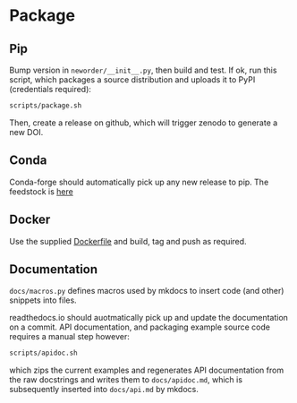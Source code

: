 # Package

## Pip

Bump version in `neworder/__init__.py`, then build and test. If ok, run this script, which packages a source distribution and uploads it to PyPI (credentials required):

```bash
scripts/package.sh
```

Then, create a release on github, which will trigger zenodo to generate a new DOI.

## Conda

Conda-forge should automatically pick up any new release to pip. The feedstock is [here](https://github.com/conda-forge/neworder-feedstock)

## Docker

Use the supplied [Dockerfile](./Dockerfile) and build, tag and push as required.

## Documentation

`docs/macros.py` defines macros used by mkdocs to insert code (and other) snippets into files.

readthedocs.io should auotmatically pick up and update the documentation on a commit. API documentation, and packaging example source code requires a manual step however:

```bash
scripts/apidoc.sh
```

which zips the current examples and regenerates API documentation from the raw docstrings and writes them to `docs/apidoc.md`, which is subsequently inserted into `docs/api.md` by mkdocs.